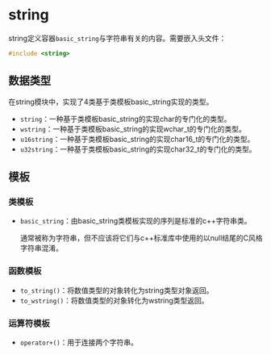 # string

string定义容器`basic_string`与字符串有关的内容。需要嵌入头文件：

```c++
#include <string>
```

## 数据类型

在string模块中，实现了4类基于类模板basic_string实现的类型。

* `string`：一种基于类模板basic_string的实现char的专门化的类型。
* `wstring`：一种基于类模板basic_string的实现wchar_t的专门化的类型。
* `u16string`：一种基于类模板basic_string的实现char16_t的专门化的类型。
* `u32string`：一种基于类模板basic_string的实现char32_t的专门化的类型。

## 模板

### 类模板

* `basic_string`：由basic_string类模板实现的序列是标准的c++字符串类。
  
  通常被称为字符串，但不应该将它们与c++标准库中使用的以null结尾的C风格字符串混淆。

### 函数模板

* `to_string()`：将数值类型的对象转化为string类型对象返回。
* `to_wstring()`：将数值类型的对象转化为wstring类型返回。

### 运算符模板

* `operator+()`：用于连接两个字符串。